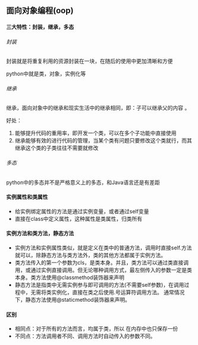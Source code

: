 ## 面向对象编程(oop)

#### 三大特性：封装，继承，多态

###### 封装
封装就是将重复利用的资源封装在一块，在随后的使用中更加清晰和方便

python中就是类，对象，实例化等

###### 继承
继承，面向对象中的继承和现实生活中的继承相同，即：子可以继承父的内容
。

好处：
1. 能够提升代码的重用率，即开发一个类，可以在多个子功能中直接使用
2. 继承能够有效的进行代码的管理，当某个类有问题只要修改这个类就行，而其继承这个类的子类往往不需要就修改

###### 多态
python中的多态并不是严格意义上的多态，和Java语言还是有差距

#### 实例属性和类属性
- 给实例绑定属性的方法是通过实例变量，或者通过self变量
- 直接在class中定义属性，这种属性是类属性，归类所有
#### 实例方法和类方法，静态方法
- 实例方法和实例属性类似，就是定义在类中的普通方法，调用时直接self.方法就可以，除静态方法与类方法外，类的其他方法都属于实例方法。
- 类方法传入的第一个参数为cls，是类本身。并且，类方法可以通过类直接调用，或通过实例直接调用。但无论哪种调用方式，最左侧传入的参数一定是类本身。类方法使用@classmethod装饰器来声明
- 静态方法是指类中无需实例参与即可调用的方法(不需要self参数)，在调用过程中，无需将类实例化，直接在类之后使用.号运算符调用方法。
通常情况下，静态方法使用@staticmethod装饰器来声明。

#### 区别
- 相同点：对于所有的方法而言，均属于类，所以 在内存中也只保存一份
- 不同点：方法调用者不同、调用方法时自动传入的参数不同。
